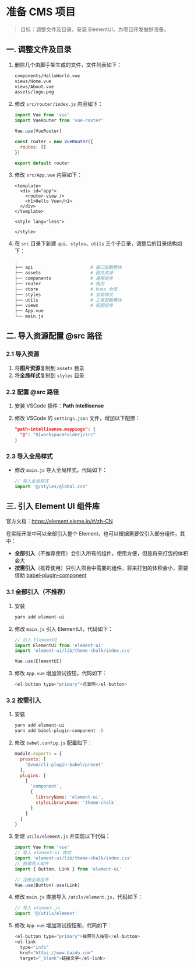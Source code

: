 # 准备 CMS 项目

> 目标：调整文件及目录，安装 ElementUI，为项目开发做好准备。

## 一. 调整文件及目录

1. 删除几个由脚手架生成的文件，文件列表如下：

   ```bash
   components/HelloWorld.vue
   views/Home.vue
   views/About.vue
   assets/logo.png
   ```

2. 修改 `src/router/index.js` 内容如下：

   ```js
   import Vue from 'vue'
   import VueRouter from 'vue-router'

   Vue.use(VueRouter)

   const router = new VueRouter({
     routes: []
   })

   export default router
   ```

3. 修改 `src/App.vue` 内容如下：

   ```vue
   <template>
     <div id="app">
       <router-view />
       <h1>Hello Vue</h1>
     </div>
   </template>

   <style lang="less">

   </style>
   ```

4. 在 `src` 目录下新建 `api`、`styles`、`utils` 三个子目录，调整后的目录结构如下：

   ```bash
   .
   ├── api                      # 接口函数模块
   ├── assets                   # 图片资源
   ├── components               # 通用组件
   ├── router                   # 路由
   ├── store                    # Vuex 仓库
   ├── styles                   # 全局样式
   ├── utils                    # 工具函数模块
   ├── views                    # 视图组件
   ├── App.vue
   └── main.js
   ```

## 二. 导入资源配置 @src 路径

### 2.1 导入资源

1. 将**图片资源**复制到 `assets` 目录
2. 将**全局样式**复制到 `styles` 目录

### 2.2 配置 @src 路径

1. 安装 VSCode 插件：**Path Intellisense**
2. 修改 VSCode 的 `settings.json` 文件，增加以下配置：

   ```json
   "path-intellisense.mappings": {
     "@": "${workspaceFolder}/src"
   }
   ```

### 2.3 导入全局样式

- 修改 `main.js` 导入全局样式，代码如下：

  ```js
  // 导入全局样式
  import '@/styles/global.css'
  ```

## 三. 引入 Element UI 组件库

官方文档：<https://element.eleme.io/#/zh-CN>

在实际开发中可以全部引入整个 Element，也可以根据需要仅引入部分组件，其中：

- **全部引入**（不推荐使用）会引入所有的组件，使用方便，但是将来打包的体积会大
- **按需引入**（推荐使用）只引入项目中需要的组件，将来打包的体积会小，需要借助 [babel-plugin-component](https://github.com/QingWei-Li/babel-plugin-component)

### 3.1 全部引入（不推荐）

1. 安装

   ```bash
   yarn add element-ui
   ```

2. 修改 `main.js` 引入 ElementUI，代码如下：

   ```js
   // 引入 ElementUI
   import ElementUI from 'element-ui'
   import 'element-ui/lib/theme-chalk/index.css'

   Vue.use(ElementUI)
   ```

3. 修改 `App.vue` 增加测试按钮，代码如下：

   ```js
   <el-button type="primary">点我啊</el-button>
   ```

### 3.2 按需引入

1. 安装

   ```bash
   yarn add element-ui
   yarn add babel-plugin-component -D
   ```

2. 修改 `babel.config.js` 配置如下：

   ```js
   module.exports = {
     presets: [
       '@vue/cli-plugin-babel/preset'
     ],
     plugins: [
       [
         'component',
         {
           libraryName: 'element-ui',
           styleLibraryName: 'theme-chalk'
         }
       ]
     ]
   }
   ```

3. 新建 `utils/element.js` 并实现以下代码：

   ```js
   import Vue from 'vue'
   // 导入 element-ui 样式
   import 'element-ui/lib/theme-chalk/index.css'
   // 按需导入组件
   import { Button, Link } from 'element-ui'
   
   // 注册全局组件
   Vue.use(Button).use(Link)
   ```

4. 修改 `main.js` 直接导入 `/utils/element.js`，代码如下：

   ```js
   // 导入 element.js
   import '@/utils/element'
   ```

5. 修改 `App.vue` 增加测试按钮和，代码如下：

   ```js
   <el-button type="primary">按需引入按钮</el-button>
   <el-link
     type="info"
     href="https://www.baidu.com"
     target="_blank">链接文字</el-link>
   ```
